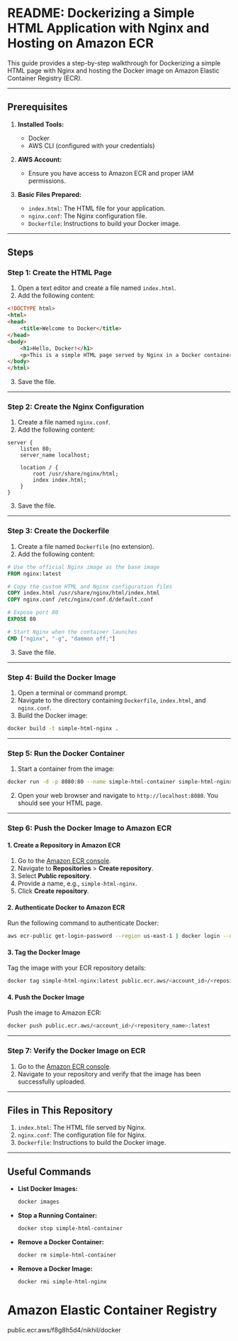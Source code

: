 # README: Dockerizing a Simple HTML Application with Nginx and Hosting on Amazon ECR

This guide provides a step-by-step walkthrough for Dockerizing a simple HTML page with Nginx and hosting the Docker image on Amazon Elastic Container Registry (ECR).

---

## **Prerequisites**

1. **Installed Tools:**

   - Docker
   - AWS CLI (configured with your credentials)

2. **AWS Account:**

   - Ensure you have access to Amazon ECR and proper IAM permissions.

3. **Basic Files Prepared:**

   - `index.html`: The HTML file for your application.
   - `nginx.conf`: The Nginx configuration file.
   - `Dockerfile`: Instructions to build your Docker image.

---

## **Steps**

### **Step 1: Create the HTML Page**

1. Open a text editor and create a file named `index.html`.
2. Add the following content:

```html
<!DOCTYPE html>
<html>
<head>
    <title>Welcome to Docker</title>
</head>
<body>
    <h1>Hello, Docker!</h1>
    <p>This is a simple HTML page served by Nginx in a Docker container.</p>
</body>
</html>
```

3. Save the file.

---

### **Step 2: Create the Nginx Configuration**

1. Create a file named `nginx.conf`.
2. Add the following content:

```nginx
server {
    listen 80;
    server_name localhost;

    location / {
        root /usr/share/nginx/html;
        index index.html;
    }
}
```

3. Save the file.

---

### **Step 3: Create the Dockerfile**

1. Create a file named `Dockerfile` (no extension).
2. Add the following content:

```dockerfile
# Use the official Nginx image as the base image
FROM nginx:latest

# Copy the custom HTML and Nginx configuration files
COPY index.html /usr/share/nginx/html/index.html
COPY nginx.conf /etc/nginx/conf.d/default.conf

# Expose port 80
EXPOSE 80

# Start Nginx when the container launches
CMD ["nginx", "-g", "daemon off;"]
```

3. Save the file.

---

### **Step 4: Build the Docker Image**

1. Open a terminal or command prompt.
2. Navigate to the directory containing `Dockerfile`, `index.html`, and `nginx.conf`.
3. Build the Docker image:

```bash
docker build -t simple-html-nginx .
```

---

### **Step 5: Run the Docker Container**

1. Start a container from the image:

```bash
docker run -d -p 8080:80 --name simple-html-container simple-html-nginx
```

2. Open your web browser and navigate to `http://localhost:8080`. You should see your HTML page.

---

### **Step 6: Push the Docker Image to Amazon ECR**

#### **1. Create a Repository in Amazon ECR**

1. Go to the [Amazon ECR console](https://aws.amazon.com/ecr/).
2. Navigate to **Repositories** > **Create repository**.
3. Select **Public repository**.
4. Provide a name, e.g., `simple-html-nginx`.
5. Click **Create repository**.

#### **2. Authenticate Docker to Amazon ECR**

Run the following command to authenticate Docker:

```bash
aws ecr-public get-login-password --region us-east-1 | docker login --username AWS --password-stdin public.ecr.aws/<account_id>
```

#### **3. Tag the Docker Image**

Tag the image with your ECR repository details:

```bash
docker tag simple-html-nginx:latest public.ecr.aws/<account_id>/<repository_name>:latest
```

#### **4. Push the Docker Image**

Push the image to Amazon ECR:

```bash
docker push public.ecr.aws/<account_id>/<repository_name>:latest
```

---

### **Step 7: Verify the Docker Image on ECR**

1. Go to the [Amazon ECR console](https://aws.amazon.com/ecr/).
2. Navigate to your repository and verify that the image has been successfully uploaded.

---

## **Files in This Repository**

1. `index.html`: The HTML file served by Nginx.
2. `nginx.conf`: The configuration file for Nginx.
3. `Dockerfile`: Instructions to build the Docker image.

---

## **Useful Commands**

- **List Docker Images:**

  ```bash
  docker images
  ```

- **Stop a Running Container:**

  ```bash
  docker stop simple-html-container
  ```

- **Remove a Docker Container:**

  ```bash
  docker rm simple-html-container
  ```

- **Remove a Docker Image:**

  ```bash
  docker rmi simple-html-nginx
  ```

# Amazon Elastic Container Registry

public.ecr.aws/f8g8h5d4/nikhil/docker
